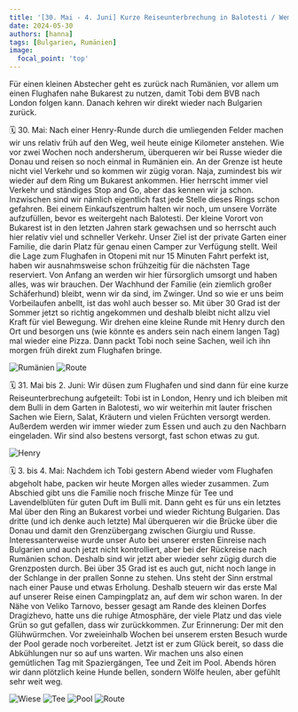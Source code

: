 ```yaml
---
title: '[30. Mai - 4. Juni] Kurze Reiseunterbrechung in Balotesti / Wembley'
date: 2024-05-30
authors: [hanna]
tags: [Bulgarien, Rumänien]
image:
  focal_point: 'top'
---
```

Für einen kleinen Abstecher geht es zurück nach Rumänien, vor allem um einen Flughafen nahe Bukarest zu nutzen, damit Tobi dem BVB nach London folgen kann. Danach kehren wir direkt wieder nach Bulgarien zurück. 

<!--more-->

🗓️ 30. Mai: Nach einer Henry-Runde durch die umliegenden Felder machen wir uns relativ früh auf den Weg, weil heute einige Kilometer anstehen. Wie vor zwei Wochen noch andersherum, überqueren wir bei Russe wieder die Donau und reisen so noch einmal in Rumänien ein. An der Grenze ist heute nicht viel Verkehr und so kommen wir zügig voran. Naja, zumindest bis wir wieder auf dem Ring um Bukarest ankommen. Hier herrscht immer viel Verkehr und ständiges Stop and Go, aber das kennen wir ja schon. Inzwischen sind wir nämlich eigentlich fast jede Stelle dieses Rings schon gefahren. Bei einem Einkaufszentrum halten wir noch, um unsere Vorräte aufzufüllen, bevor es weitergeht nach Balotesti. Der kleine Vorort von Bukarest ist in den letzten Jahren stark gewachsen und so herrscht auch hier relativ viel und schneller Verkehr. Unser Ziel ist der private Garten einer Familie, die darin Platz für genau einen Camper zur Verfügung stellt. Weil die Lage zum Flughafen in Otopeni mit nur 15 Minuten Fahrt perfekt ist, haben wir ausnahmsweise schon frühzeitig für die nächsten Tage reserviert. Von Anfang an werden wir hier fürsorglich umsorgt und haben alles, was wir brauchen. Der Wachhund der Familie (ein ziemlich großer Schäferhund) bleibt, wenn wir da sind, im Zwinger. Und so wie er uns beim Vorbeilaufen anbellt, ist das wohl auch besser so. Mit über 30 Grad ist der Sommer jetzt so richtig angekommen und deshalb bleibt nicht allzu viel Kraft für viel Bewegung. Wir drehen eine kleine Runde mit Henry durch den Ort und besorgen uns (wie könnte es anders sein nach einem langen Tag) mal wieder eine Pizza. Dann packt Tobi noch seine Sachen, weil ich ihn morgen früh direkt zum Flughafen bringe.

<img src="Romania.jpg" alt="Rumänien" caption="">

<img src="Route_30.05.24.jpg" alt="Route" caption=" ">

🗓️ 31. Mai bis 2. Juni: Wir düsen zum Flughafen und sind dann für eine kurze Reiseunterbrechung aufgeteilt: Tobi ist in London, Henry und ich bleiben mit dem Bulli in dem Garten in Balotesti, wo wir weiterhin mit lauter frischen Sachen wie Eiern, Salat, Kräutern und vielen Früchten versorgt werden. Außerdem werden wir immer wieder zum Essen und auch zu den Nachbarn eingeladen. Wir sind also bestens versorgt, fast schon etwas zu gut.

<img src="Henry.jpg" alt="Henry" caption="">

🗓️ 3. bis 4. Mai: Nachdem ich Tobi gestern Abend wieder vom Flughafen abgeholt habe, packen wir heute Morgen alles wieder zusammen. Zum Abschied gibt uns die Familie noch frische Minze für Tee und Lavendelblüten für guten Duft im Bulli mit. Dann geht es für uns ein letztes Mal über den Ring an Bukarest vorbei und wieder Richtung Bulgarien. Das dritte (und ich denke auch letzte) Mal überqueren wir die Brücke über die Donau und damit den Grenzübergang zwischen Giurgiu und Russe. Interessanterweise wurde unser Auto bei unserer ersten Einreise nach Bulgarien und auch jetzt nicht kontrolliert, aber bei der Rückreise nach Rumänien schon. Deshalb sind wir jetzt aber wieder sehr zügig durch die Grenzposten durch. Bei über 35 Grad ist es auch gut, nicht noch lange in der Schlange in der prallen Sonne zu stehen. Uns steht der Sinn erstmal nach einer Pause und etwas Erholung. Deshalb steuern wir das erste Mal auf unserer Reise einen Campingplatz an, auf dem wir schon waren. In der Nähe von Veliko Tarnovo, besser gesagt am Rande des kleinen Dorfes Dragizhevo, hatte uns die ruhige Atmosphäre, der viele Platz und das viele Grün so gut gefallen, dass wir zurückkommen. Zur Erinnerung: Der mit den Glühwürmchen. Vor zweieinhalb Wochen bei unserem ersten Besuch wurde der Pool gerade noch vorbereitet. Jetzt ist er zum Glück bereit, so dass die Abkühlungen nur so auf uns warten. Wir machen uns also einen gemütlichen Tag mit Spaziergängen, Tee und Zeit im Pool. Abends hören wir dann plötzlich keine Hunde bellen, sondern Wölfe heulen, aber gefühlt sehr weit weg.

<img src="Wiese.jpg" alt="Wiese" caption="">

<img src="Tee.jpg" alt="Tee" caption="">

<img src="Pool.jpg" alt="Pool" caption="">

<img src="Route_03.06.24.jpg" alt="Route" caption=" ">